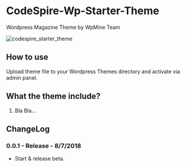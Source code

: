 # CodeSpire-Wp-Starter-Theme

Wordpress Magazine Theme by WpMine Team

![codespire_starter_theme](https://raw.githubusercontent.com/guytzhak/CodeSpire-Wp-Starter-Theme/master/images/codespire_img.jpg)


## How to use

Upload theme file to your Wordpress Themes directory and activate via admin panel.

## What the theme include?

1) Bla Bla...

## ChangeLog

### 0.0.1  - Release - 8/7/2018
- Start & release beta.
